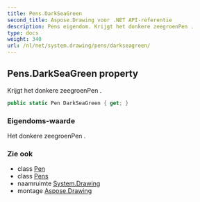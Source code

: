 ```yaml
---
title: Pens.DarkSeaGreen
second_title: Aspose.Drawing voor .NET API-referentie
description: Pens eigendom. Krijgt het donkere zeegroenPen .
type: docs
weight: 340
url: /nl/net/system.drawing/pens/darkseagreen/
---
```

## Pens.DarkSeaGreen property

Krijgt het donkere zeegroenPen .

```csharp
public static Pen DarkSeaGreen { get; }
```

### Eigendoms-waarde

Het donkere zeegroenPen .

### Zie ook

* class [Pen](../../pen/)
* class [Pens](../)
* naamruimte [System.Drawing](../../pens/)
* montage [Aspose.Drawing](../../../)


